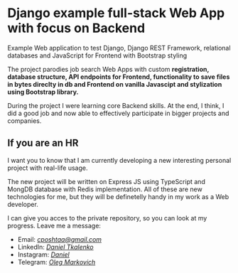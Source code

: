 # Django example full-stack Web App with focus on Backend

Example Web application to test Django, Django REST Framework, relational databases and JavaScript for Frontend with Bootstrap styling

The project parodies job search Web Apps with custom **registration, database structure, API endpoints for Frontend, functionality to save files in bytes direclty in db and Frontend on vanilla Javascipt and stylization using Bootstrap library.**

During the project I were learning core Backend skills. At the end, I think, I did a good job and now able to effectively participate in bigger projects and companies.

## If you are an HR

I want you to know that I am currently developing a new interesting personal project with real-life usage.

The new project will be written on Express JS using TypeScript and MongDB database with Redis implementation. All of these are new technologies for me, but they will be definetelly handy in my work as a Web developer.

I can give you acces to the private repository, so you can look at my progress.
Leave me a message:
- Email: *cposhtaa@gmail.com*
- LinkedIn: *[Daniel Tkalenko](https://linkedin.com/in/daniel-tkale)*
- Instagram: *[Daniel](https://www.instagram.com/beleberda_2/)*
- Telegram: *[Oleg Markovich](https://t.me/O637697703/)*
